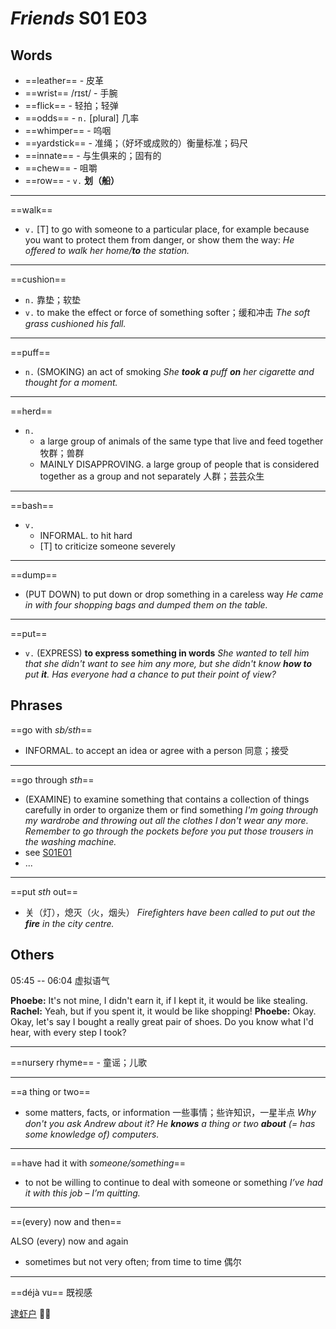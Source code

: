 # *Friends* S01 E03

## Words

- ==leather== - 皮革
- ==wrist== /rɪst/ - 手腕
- ==flick== - 轻拍；轻弹
- ==odds== - `n.` [plural] 几率
- ==whimper== - 呜咽
- ==yardstick== - 准绳；（好坏或成败的）衡量标准；码尺
- ==innate== - 与生俱来的；固有的
- ==chew== - 咀嚼
- ==row== - `v.` **划（船）**

---

==walk==

- `v.` [T] to go with someone to a particular place, for example because you want to protect them from danger, or show them the way:
  *He offered to walk her home/**to** the station.*

---

==cushion==

- `n.` 靠垫；软垫
- `v.` to make the effect or force of something softer；缓和冲击
  *The soft grass cushioned his fall.*

---

==puff==

- `n.` (SMOKING) an act of smoking
  *She **took a** puff **on** her cigarette and thought for a moment.*

---

==herd==

- `n.`
  - a large group of animals of the same type that live and feed together 牧群；兽群
  - MAINLY DISAPPROVING. a large group of people that is considered together as a group and not separately 人群；芸芸众生

---

==bash==

- `v.`
  - INFORMAL. to hit hard
  - [T] to criticize someone severely

---

==dump==

- (PUT DOWN) to put down or drop something in a careless way
  *He came in with four shopping bags and dumped them on the table.*

---

==put==

- `v.` (EXPRESS) **to express something in words**
  *She wanted to tell him that she didn't want to see him any more, but she didn't know **how to** put **it**.*
  *Has everyone had a chance to put their point of view?*

## Phrases

==go with *sb/sth*==

- INFORMAL. to accept an idea or agree with a person 同意；接受

---

<div id="go-through-2" class="target">

==go through *sth*==

- (EXAMINE) to examine something that contains a collection of things carefully in order to organize them or find something
  *I'm going through my wardrobe and throwing out all the clothes I don't wear any more.*
  *Remember to go through the pockets before you put those trousers in the washing machine.*
- see [S01E01](s01e01.html#go-through-1)
- ...

</div>

---

==put *sth* out==

- 关（灯），熄灭（火，烟头）
  *Firefighters have been called to put out the **fire** in the city centre.*

## Others

05:45 -- 06:04 虚拟语气

**Phoebe:** It's not mine, I didn't earn it, if I kept it, it would be like stealing.
**Rachel:** Yeah, but if you spent it, it would be like shopping!
**Phoebe:** Okay. Okay, let's say I bought a really great pair of shoes. Do you know what I'd hear, with every step I took?

---

==nursery rhyme== - 童谣；儿歌

---

==a thing or two==

- some matters, facts, or information 一些事情；些许知识，一星半点
  *Why don't you ask Andrew about it? He **knows** a thing or two **about** (= has some knowledge of) computers.*

---

==have had it with *someone/something*==

- to not be willing to continue to deal with someone or something
  *I’ve had it with this job – I’m quitting.*

---

==(every) now and then==

ALSO (every) now and again

- sometimes but not very often; from time to time 偶尔

---

==déjà vu== 既视感

[逮虾户](https://www.youtube.com/watch?v=dv13gl0a-FA) 🚐💨
